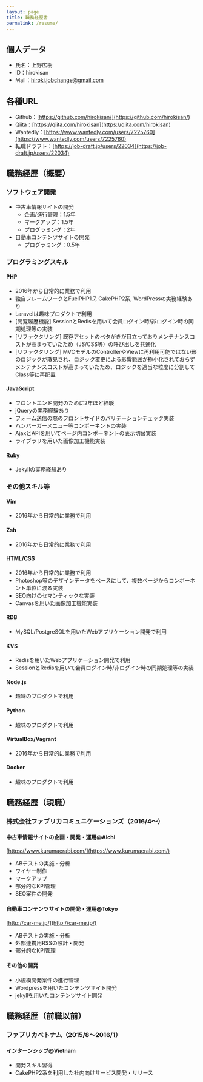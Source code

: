 ```yaml
---
layout: page
title: 職務経歴書
permalink: /resume/
---
```


## 個人データ
* 氏名：上野広樹
* ID：hirokisan
* Mail：hiroki.jobchange@gmail.com

## 各種URL
* Github：[https://github.com/hirokisan/](https://github.com/hirokisan/)
* Qiita：[https://qiita.com/hirokisan](https://qiita.com/hirokisan)
* Wantedly：[https://www.wantedly.com/users/7225760](https://www.wantedly.com/users/7225760)
* 転職ドラフト：[https://job-draft.jp/users/22034](https://job-draft.jp/users/22034)

## 職務経歴（概要）
### ソフトウェア開発
* 中古車情報サイトの開発
	* 企画/進行管理：1.5年
	* マークアップ：1.5年
	* プログラミング：2年
* 自動車コンテンツサイトの開発
	* プログラミング：0.5年

### プログラミングスキル
#### PHP
* 2016年から日常的に業務で利用
* 独自フレームワークとFuelPHP1.7, CakePHP2系, WordPressの実務経験あり
* Laravelは趣味プロダクトで利用
* [閲覧履歴機能] SessionとRedisを用いて会員ログイン時/非ログイン時の同期処理等の実装
* [リファクタリング] 既存アセットのベタがきが目立っておりメンテナンスコストが高まっていたため（JS/CSS等）の呼び出しを共通化
* [リファクタリング] MVCモデルのControllerやViewに再利用可能ではない形のロジックが散見され、ロジック変更による影響範囲が極小化されておらずメンテナンスコストが高まっていたため、ロジックを適当な粒度に分割してClass等に再配置

#### JavaScript
* フロントエンド開発のために2年ほど経験
* jQueryの実務経験あり
* フォーム送信の際のフロントサイドのバリデーションチェック実装
* ハンバーガーメニュー等コンポーネントの実装
* AjaxとAPIを用いてページ内コンポーネントの表示切替実装
* ライブラリを用いた画像加工機能実装

#### Ruby
* Jekyllの実務経験あり

### その他スキル等
#### Vim
* 2016年から日常的に業務で利用

#### Zsh
* 2016年から日常的に業務で利用

#### HTML/CSS
* 2016年から日常的に業務で利用
* Photoshop等のデザインデータをベースにして、複数ページからコンポーネント単位に渡る実装
* SEO向けのセマンティックな実装
* Canvasを用いた画像加工機能実装

#### RDB
* MySQL/PostgreSQLを用いたWebアプリケーション開発で利用

#### KVS
* Redisを用いたWebアプリケーション開発で利用
* SessionとRedisを用いて会員ログイン時/非ログイン時の同期処理等の実装

#### Node.js
* 趣味のプロダクトで利用

#### Python
* 趣味のプロダクトで利用

#### VirtualBox/Vagrant
* 2016年から日常的に業務で利用

#### Docker
* 趣味のプロダクトで利用

## 職務経歴（現職）
### 株式会社ファブリカコミュニケーションズ（2016/4〜）
#### 中古車情報サイトの企画・開発・運用@Aichi
[https://www.kurumaerabi.com/](https://www.kurumaerabi.com/)

* ABテストの実施・分析
* ワイヤー制作
* マークアップ
* 部分的なKPI管理
* SEO案件の開発

#### 自動車コンテンツサイトの開発・運用@Tokyo
[http://car-me.jp/](http://car-me.jp/)

* ABテストの実施・分析
* 外部連携用RSSの設計・開発
* 部分的なKPI管理

#### その他の開発
* 小規模開発案件の進行管理
* Wordpressを用いたコンテンツサイト開発
* jekyllを用いたコンテンツサイト開発

## 職務経歴（前職以前）
### ファブリカベトナム（2015/8〜2016/1）
#### インターンシップ@Vietnam
* 開発スキル習得
* CakePHP2系を利用した社内向けサービス開発・リリース
